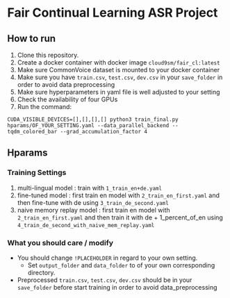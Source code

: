 # Fair Continual Learning ASR Project


## How to run
1. Clone this repository.
2. Create a docker container with docker image `cloud9sm/fair_cl:latest`
3. Make sure CommonVoice dataset is mounted to your docker container
4. Make sure you have `train.csv`, `test.csv`, `dev.csv` in your `save_folder` in order to avoid data preprocessing
5. Make sure hyperparameters in yaml file is well adjusted to your setting
6. Check the availability of four GPUs
7. Run the command:
   
`CUDA_VISIBLE_DEVICES=[],[],[],[] python3 train_final.py hparams/OF_YOUR_SETTING.yaml --data_parallel_backend --tqdm_colored_bar --grad_accumulation_factor 4`
   
## Hparams
### Training Settings

1. multi-lingual model : train with `1_train_en+de.yaml`
2. fine-tuned model : first train en model with `2_train_en_first.yaml` and then fine-tune with de using `3_train_de_second.yaml`
3. naive memory replay model : first train en model with `2_train_en_first.yaml` and then train it with de + 1_percent_of_en using `4_train_de_second_with_naive_mem_replay.yaml`

### What you should care / modify
- You should change `!PLACEHOLDER` in regard to your own setting.
  - Set `output_folder` and `data_folder` to of your own corresponding directory.
- Preprocessed `train.csv`, `test.csv`, `dev.csv` should be in your `save_folder` before start training in order to avoid data_preprocessing
